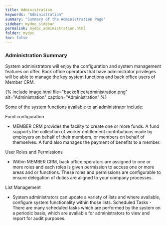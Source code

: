 ```yaml
---
title: Administration
keywords: "Administration"
summary: "Summary of the Administration Page"
sidebar: mydoc_sidebar
permalink: mydoc_administration.html
folder: mydoc
toc: false
---
```


### Administration Summary

System administrators will enjoy the configuration and system management features on offer. Back office operators that have administrator privileges will be able to manage the key system functions and back office users of Member CRM.

{% include image.html file="backoffice/administration.png" alt="Administration" caption="Administration" %}

Some of the system functions available to an administrator include:

Fund configuration
- MEMBER CRM provides the facility to create one or more funds. A fund supports the collection of worker entitlement contributions made by 
employers on behalf of their members, or members on behalf of themselves.  A fund also manages the payment of benefits to a member.

User Roles and Permissions
- Within MEMBER CRM, back office operators are assigned to one or more roles and each roles is given permission to access one or more areas and or functions. These roles and permissions are configurable to ensure delegation of duties are aligned to your company processes. 

List Management
- System administrators can update a variety of lists and where available, configure system functionality within those lists.
Scheduled Tasks - There are many scheduled tasks which are performed by the system on a periodic basis, which are available for administrators to view and report for audit purposes.

